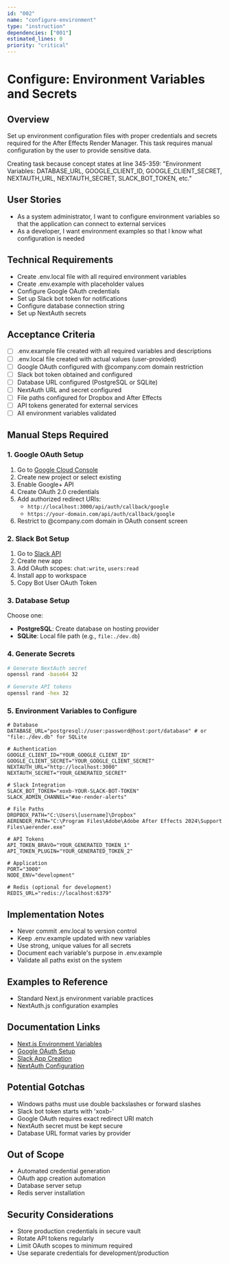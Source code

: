 ```yaml
---
id: "002"
name: "configure-environment"
type: "instruction"
dependencies: ["001"]
estimated_lines: 0
priority: "critical"
---
```


# Configure: Environment Variables and Secrets

## Overview
Set up environment configuration files with proper credentials and secrets required for the After Effects Render Manager. This task requires manual configuration by the user to provide sensitive data.

Creating task because concept states at line 345-359: "Environment Variables: DATABASE_URL, GOOGLE_CLIENT_ID, GOOGLE_CLIENT_SECRET, NEXTAUTH_URL, NEXTAUTH_SECRET, SLACK_BOT_TOKEN, etc."

## User Stories
- As a system administrator, I want to configure environment variables so that the application can connect to external services
- As a developer, I want environment examples so that I know what configuration is needed

## Technical Requirements
- Create .env.local file with all required environment variables
- Create .env.example with placeholder values
- Configure Google OAuth credentials
- Set up Slack bot token for notifications
- Configure database connection string
- Set up NextAuth secrets

## Acceptance Criteria
- [ ] .env.example file created with all required variables and descriptions
- [ ] .env.local file created with actual values (user-provided)
- [ ] Google OAuth configured with @company.com domain restriction
- [ ] Slack bot token obtained and configured
- [ ] Database URL configured (PostgreSQL or SQLite)
- [ ] NextAuth URL and secret configured
- [ ] File paths configured for Dropbox and After Effects
- [ ] API tokens generated for external services
- [ ] All environment variables validated

## Manual Steps Required

### 1. Google OAuth Setup
1. Go to [Google Cloud Console](https://console.cloud.google.com/)
2. Create new project or select existing
3. Enable Google+ API
4. Create OAuth 2.0 credentials
5. Add authorized redirect URIs:
   - `http://localhost:3000/api/auth/callback/google`
   - `https://your-domain.com/api/auth/callback/google`
6. Restrict to @company.com domain in OAuth consent screen

### 2. Slack Bot Setup
1. Go to [Slack API](https://api.slack.com/apps)
2. Create new app
3. Add OAuth scopes: `chat:write`, `users:read`
4. Install app to workspace
5. Copy Bot User OAuth Token

### 3. Database Setup
Choose one:
- **PostgreSQL**: Create database on hosting provider
- **SQLite**: Local file path (e.g., `file:./dev.db`)

### 4. Generate Secrets
```bash
# Generate NextAuth secret
openssl rand -base64 32

# Generate API tokens
openssl rand -hex 32
```

### 5. Environment Variables to Configure

```env
# Database
DATABASE_URL="postgresql://user:password@host:port/database" # or "file:./dev.db" for SQLite

# Authentication
GOOGLE_CLIENT_ID="YOUR_GOOGLE_CLIENT_ID"
GOOGLE_CLIENT_SECRET="YOUR_GOOGLE_CLIENT_SECRET"
NEXTAUTH_URL="http://localhost:3000"
NEXTAUTH_SECRET="YOUR_GENERATED_SECRET"

# Slack Integration
SLACK_BOT_TOKEN="xoxb-YOUR-SLACK-BOT-TOKEN"
SLACK_ADMIN_CHANNEL="#ae-render-alerts"

# File Paths
DROPBOX_PATH="C:\Users\[username]\Dropbox"
AERENDER_PATH="C:\Program Files\Adobe\Adobe After Effects 2024\Support Files\aerender.exe"

# API Tokens
API_TOKEN_BRAVO="YOUR_GENERATED_TOKEN_1"
API_TOKEN_PLUGIN="YOUR_GENERATED_TOKEN_2"

# Application
PORT="3000"
NODE_ENV="development"

# Redis (optional for development)
REDIS_URL="redis://localhost:6379"
```

## Implementation Notes
- Never commit .env.local to version control
- Keep .env.example updated with new variables
- Use strong, unique values for all secrets
- Document each variable's purpose in .env.example
- Validate all paths exist on the system

## Examples to Reference
- Standard Next.js environment variable practices
- NextAuth.js configuration examples

## Documentation Links
- [Next.js Environment Variables](https://nextjs.org/docs/app/building-your-application/configuring/environment-variables)
- [Google OAuth Setup](https://developers.google.com/identity/protocols/oauth2)
- [Slack App Creation](https://api.slack.com/start/building)
- [NextAuth Configuration](https://next-auth.js.org/configuration/options)

## Potential Gotchas
- Windows paths must use double backslashes or forward slashes
- Slack bot token starts with 'xoxb-'
- Google OAuth requires exact redirect URI match
- NextAuth secret must be kept secure
- Database URL format varies by provider

## Out of Scope
- Automated credential generation
- OAuth app creation automation
- Database server setup
- Redis server installation

## Security Considerations
- Store production credentials in secure vault
- Rotate API tokens regularly
- Limit OAuth scopes to minimum required
- Use separate credentials for development/production